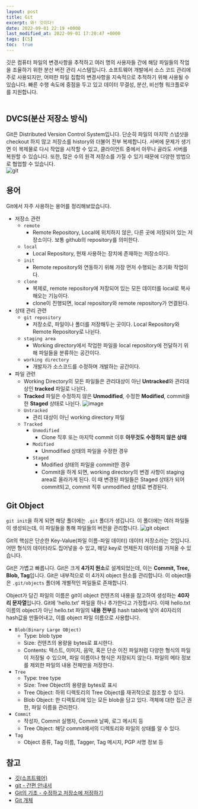 ```yaml
---
layout: post
title: Git
excerpt: 와! 깃이다!
date: 2022-09-01 22:19 +0000
last_modified_at: 2022-09-01 17:20:47 +0000
tags: [CS]
toc:  true
---
```


깃은 컴퓨터 파일의 변경사항을 추적하고 여러 명의 사용자들 간에 해당 파일들의 작업을 조율하기 위한 분산 버전 관리 시스템입니다. 소프트웨어 개발에서 소스 코드 관리에 주로 사용되지만, 어떠한 파일 집합의 변경사항을 지속적으로 추적하기 위해 사용될 수 있습니다. 빠른 수행 속도에 중점을 두고 있고 데이터 무결성, 분산, 비선형 워크플로우를 지원합니다.<br><br>

## DVCS(분산 저장소 방식)

Git은 Distributed Version Control System입니다. 단순히 파일의 마지막 스냅샷을 checkout 하지 않고 저장소를 history와 더불어 전부 복제합니다. 서버에 문제가 생기면 이 복제물로 다시 작업을 시작할 수 있고, 클라이언트 중에서 아무나 골라도 서버를 복원할 수 있습니다. 또한, 많은 수의 원격 저장소를 가질 수 있기 때문에 다양한 방법으로 협업할 수 있습니다.<br>
![git](https://s3.us-west-2.amazonaws.com/secure.notion-static.com/8fa56665-4f7d-4270-a5c0-5780aa4f8d56/img1.daumcdn.png?X-Amz-Algorithm=AWS4-HMAC-SHA256&X-Amz-Content-Sha256=UNSIGNED-PAYLOAD&X-Amz-Credential=AKIAT73L2G45EIPT3X45%2F20220901%2Fus-west-2%2Fs3%2Faws4_request&X-Amz-Date=20220901T134721Z&X-Amz-Expires=86400&X-Amz-Signature=ab62032785aa713babd332c093594943dafa13eca5380ce735fb340413874fa2&X-Amz-SignedHeaders=host&response-content-disposition=filename%20%3D%22img1.daumcdn.png%22&x-id=GetObject)<br>

## 용어

Git에서 자주 사용하는 용어를 정리해보았습니다.

- 저장소 관련
    - ``remote``
        - Remote Repository, Local에 위치하지 않은, 다른 곳에 저장되어 있는 저장소이다. 보통 github의 repository를 의미한다.
    - ``local``
        - Local Repository, 현재 사용하는 장치에 존재하는 저장소이다.
    - ``init``
        - Remote repository와 연동하기 위해 가장 먼저 수행되는 초기화 작업이다.
    - ``clone``
        - 복제로, remote repository에 저장되어 있는 모든 데이터를 local로 복사해오는 기능이다.
        - clone이 진행되면, local repository와 remote repository가 연결된다.
- 상태 관리 관련
    - ``git repository``
        - 저장소로, 파일이나 폴더를 저장해두는 곳이다. Local Repository와 Remote Repository로 나뉜다.
    - ``staging area``
        - Working directory에서 작업한 파일을 local repository에 전달하기 위해 파일들을 분류하는 공간이다.
    - ``working directory``
        - 개발자가 소스코드를 수정하며 개발하는 공간이다.
- 파일 관련
    - Working Directory의 모든 파일들은 관리대상이 아닌 **Untracked**와 관리대상인 **tracked** 파일로 나뉜다.
    - **Tracked** 파일은 수정하지 않은 **Unmodified**, 수정한 **Modified**, commit을 한 **Staged** 상태로 나뉜다.
![image](https://s3.us-west-2.amazonaws.com/secure.notion-static.com/bda4a173-2ace-439e-aa91-9c40a4844955/lifecycle.png?X-Amz-Algorithm=AWS4-HMAC-SHA256&X-Amz-Content-Sha256=UNSIGNED-PAYLOAD&X-Amz-Credential=AKIAT73L2G45EIPT3X45%2F20220901%2Fus-west-2%2Fs3%2Faws4_request&X-Amz-Date=20220901T134938Z&X-Amz-Expires=86400&X-Amz-Signature=399d523938a3613a67fbe697dba93527be2947ccf42027dfc1c16fdecad505a4&X-Amz-SignedHeaders=host&response-content-disposition=filename%20%3D%22lifecycle.png%22&x-id=GetObject)
    - ``Untracked``
        - 관리 대상이 아닌 working directory 파일
    - ``Tracked``
        - ``Unmodified``
            - Clone 직후 또는 마지막 commit 이후 **아무것도 수정하지 않은 상태**
        - ``Modified``
            - Unmodified 상태의 파일을 수정한 경우
        - ``Staged``
            - Modified 상태의 파일을 commit한 경우
            - Commit을 하게 되면, working directory의 변경 사항이 staging area로 올라가게 된다. 이 때 변경된 파일들은 Staged 상태가 되어 commit되고, commit 직후 unmodified 상태로 변경된다.

## Git Object

``git init``을 하게 되면 해당 폴더에는 ``.git`` 폴더가 생깁니다. 이 폴더에는 여러 파일들이 생성되는데, 이 파일들을 통해 파일들의 버전을 관리합니다.
![git object](https://s3.us-west-2.amazonaws.com/secure.notion-static.com/40bf8f52-356b-4633-aaf8-b23cd4579c2b/data-model-1.png?X-Amz-Algorithm=AWS4-HMAC-SHA256&X-Amz-Content-Sha256=UNSIGNED-PAYLOAD&X-Amz-Credential=AKIAT73L2G45EIPT3X45%2F20220901%2Fus-west-2%2Fs3%2Faws4_request&X-Amz-Date=20220901T140738Z&X-Amz-Expires=86400&X-Amz-Signature=95ec9a83fca13d989da896d8fa86818067ee4a540e7546b33ada60b23a06e183&X-Amz-SignedHeaders=host&response-content-disposition=filename%20%3D%22data-model-1.png%22&x-id=GetObject)<br>

Git의 핵심은 단순한 Key-Value(파일 이름-파일 데이터) 데이터 저장소라는 것입니다. 어떤 형식의 데이터라도 집어넣을 수 있고, 해당 key로 언제든지 데이터를 가져올 수 있습니다.<br>

Git은 가볍고 빠릅니다. Git은 크게 **4가지 원소**로 설계되었는데, 이는 **Commit, Tree, Blob, Tag**입니다. Git은 내부적으로 이 4가지 object 원소를 관리합니다. 이 object들은 ``.git/objects`` 폴더에 개별적인 파일들로 존재합니다.<br>

Object가 담긴 파일의 이름은 git이 object 컨텐츠의 내용을 참고하여 생성하는 **40자리 문자열**입니다. Git에 'hello.txt' 파일을 하나 추가한다고 가정합시다. 이때 hello.txt 이름의 object가 아닌 hello.txt 파일의 **내용 전부**를 hash table에 넣어 40자리의 hash값을 만들어내고, 이를 object 파일 이름으로 사용합니다.<br>

- ``Blob(Binary Large OBject)``
    - Type: blob type
    - Size: 컨텐츠의 용량을 bytes로 표시한다.
    - Contents: 텍스트, 이미지, 음악, 혹은 단순 이진 파일처럼 다양한 형식의 파일이 저장될 수 있으며, 파일 이름이나 형식은 저장되지 않는다. 파일의 메타 정보를 제외한 파일의 내용 전체만을 저장한다.
- ``Tree``
    - Type: tree type
    - Size: Tree Object의 용량을 bytes로 표시
    - Tree Object: 하위 디렉토리의 Tree Object를 재귀적으로 참조할 수 있다.
    - Blob Object: 한 디렉토리에 있는 모든 blob을 담고 있다. 객체에 대한 접근 권한, 파일 이름을 관리한다.
- ``Commit``
    - 작성자, Commit 실행자, Commit 날짜, 로그 메시지 등
    - Tree Object: 해당 commit에서의 디렉토리와 파일의 상태를 알 수 있다.
- ``Tag``
    - Object 종류, Tag 이름, Tagger, Tag 메시지, PGP 서명 정보 등

## 참고

- [깃(소프트웨어)](https://ko.wikipedia.org/wiki/%EA%B9%83_(%EC%86%8C%ED%94%84%ED%8A%B8%EC%9B%A8%EC%96%B4))
- [git - 간편 안내서](http://rogerdudler.github.io/git-guide/index.ko.html)
- [Git의 기초 - 수정하고 저장소에 저장하기](https://git-scm.com/book/ko/v2/Git%EC%9D%98-%EA%B8%B0%EC%B4%88-%EC%88%98%EC%A0%95%ED%95%98%EA%B3%A0-%EC%A0%80%EC%9E%A5%EC%86%8C%EC%97%90-%EC%A0%80%EC%9E%A5%ED%95%98%EA%B8%B0)
- [Git 개체](https://storycompiler.tistory.com/7)
